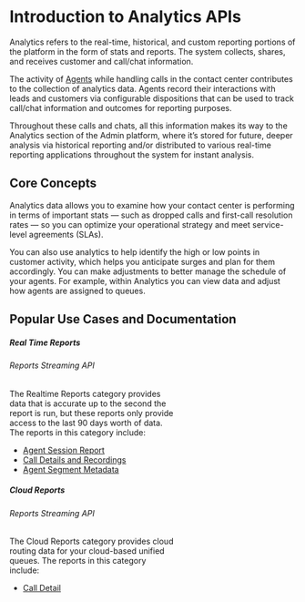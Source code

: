 # Introduction to Analytics APIs

Analytics refers to the real-time, historical, and custom reporting portions of the platform in the form of stats and reports. The system collects, shares, and receives customer and call/chat information.

The activity of [Agents](../users/agents/agents) while handling calls in the contact center contributes to the collection of analytics data. Agents record their interactions with leads and customers via configurable dispositions that can be used to track call/chat information and outcomes for reporting purposes.

Throughout these calls and chats, all this information makes its way to the Analytics section of the Admin platform, where it’s stored for future, deeper analysis via historical reporting and/or distributed to various real-time reporting applications throughout the system for instant analysis.

## Core Concepts

Analytics data allows you to examine how your contact center is performing in terms of important stats — such as dropped calls and first-call resolution rates — so you can optimize your operational strategy and meet service-level agreements (SLAs).

You can also use analytics to help identify the high or low points in customer activity, which helps you anticipate surges and plan for them accordingly. You can make adjustments to better manage the schedule of your agents. For example, within Analytics you can view data and adjust how agents are assigned to queues.

## Popular Use Cases and Documentation

<div class="card-deck">

  <div class="card" style="width: 18rem;">
    <div class="card-body pt-0 pb-0">
      <h5 class="card-title">Real Time Reports</h5>
      <h6 class="card-subtitle mb-2 text-muted">Reports Streaming API</h6>
      <p class="card-text">The Realtime Reports category provides data that is accurate up to the second the report is run, but these reports only provide access to the last 90 days worth of data. The reports in this category include:</p>
      <ul class="pl-0 ml-4">
      <li><a href="./reports/agent-session-report" class="card-link">Agent Session Report</a></li>
      <li><a href="./reports/global-call-type-detail-report" class="card-link">Call Details and Recordings</a></li>
      <li><a href="./reports/agent-segment-metadata-report" class="card-link">Agent Segment Metadata</a></li>
      </ul>
    </div>
  </div>

  <div class="card" style="width: 18rem;">
    <div class="card-body pt-0 pb-0">
      <h5 class="card-title">Cloud Reports</h5>
      <h6 class="card-subtitle mb-2 text-muted">Reports Streaming API</h6>
      <p class="card-text">The Cloud Reports category provides cloud routing data for your cloud-based unified queues. The reports in this category include:</p>
      <ul class="pl-0 ml-4">
      <li><a href="./reports/call-detail-report" class="card-link">Call Detail</a></li>
      </ul>
    </div>
  </div>

</div>
